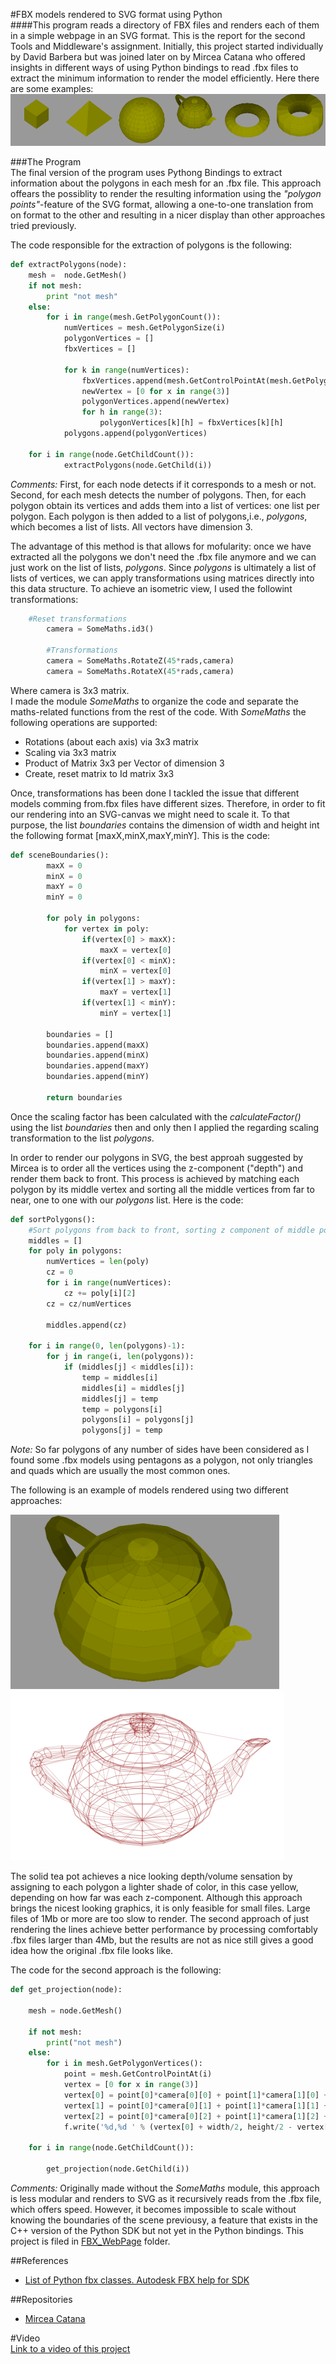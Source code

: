 #FBX models rendered to SVG format using Python  
####This program reads a directory of FBX files and renders each of them in a simple webpage in an SVG format.
This is the report for the second Tools and Middleware's assignment. Initially, this project started individually by David Barbera but was joined later on by Mircea Catana who offered insights in different ways of using Python bindings to read .fbx files to extract the minimum information to render the model efficiently.
Here there are some examples:
![alt text](https://github.com/DavidBarbera/ToolsAndMiddleware/blob/master/FBX_Web/report/Examples.png "Some examples")

###The Program  
The final version of the program uses Pythong Bindings to extract information about the polygons in each mesh for an .fbx file. This approach offears the possiblity to render the resulting information using the *"polygon points"*-feature of the SVG format, allowing a one-to-one translation from on format to the other and resulting in a nicer display than other approaches tried previously. 

The code responsible for the extraction of polygons is the following:  
```python  
def extractPolygons(node):
    mesh =  node.GetMesh()
    if not mesh:
        print "not mesh"
    else:
        for i in range(mesh.GetPolygonCount()):
            numVertices = mesh.GetPolygonSize(i)
            polygonVertices = []
            fbxVertices = []
           
            for k in range(numVertices):
                fbxVertices.append(mesh.GetControlPointAt(mesh.GetPolygonVertex(i,k)))
                newVertex = [0 for x in range(3)]
                polygonVertices.append(newVertex)
                for h in range(3):
                    polygonVertices[k][h] = fbxVertices[k][h]
            polygons.append(polygonVertices)
            
    for i in range(node.GetChildCount()):
            extractPolygons(node.GetChild(i))
```  
*Comments:*  First, for each node detects if it corresponds to a mesh or not. Second, for each mesh detects the number of polygons. Then, for each polygon obtain its vertices and adds them into a list of vertices: one list per polygon. Each polygon is then added to a list of polygons,i.e., *polygons*, which becomes a list of lists. All vectors have dimension 3.

The advantage of this method is that allows for mofularity: once we have extracted all the polygons we don't need the .fbx file anymore and we can just work on the list of lists, *polygons*. Since *polygons* is ultimately a list of lists of vertices, we can apply transformations using matrices directly into this data structure. To achieve an isometric view, I used the followint transformations:
```python  
	#Reset transformations
        camera = SomeMaths.id3()

        #Transformations
        camera = SomeMaths.RotateZ(45*rads,camera)
        camera = SomeMaths.RotateX(45*rads,camera)
```  
Where camera is 3x3 matrix.  
I made the module *SomeMaths* to organize the code and separate the maths-related functions from the rest of the code. With *SomeMaths* the following operations are supported:  
- Rotations (about each axis) via 3x3 matrix
- Scaling via 3x3 matrix
- Product of Matrix 3x3 per Vector of dimension 3
- Create, reset matrix to Id matrix 3x3  

Once, transformations has been done I tackled the issue that different models comming from.fbx files have different sizes. Therefore, in order to fit our rendering into an SVG-canvas we might need to scale it. To that purpose, the list *boundaries* contains the dimension of width and height int the following format [maxX,minX,maxY,minY]. This is the code:  
```python  
def sceneBoundaries():
        maxX = 0
        minX = 0
        maxY = 0
        minY = 0

        for poly in polygons:
            for vertex in poly:
                if(vertex[0] > maxX):
                    maxX = vertex[0]
                if(vertex[0] < minX): 
                    minX = vertex[0]
                if(vertex[1] > maxY):
                    maxY = vertex[1]
                if(vertex[1] < minY):
                    minY = vertex[1]

        boundaries = []
        boundaries.append(maxX)
        boundaries.append(minX)
        boundaries.append(maxY)
        boundaries.append(minY)

        return boundaries
```  
Once the scaling factor has been calculated with the *calculateFactor()* using the list *boundaries* then and only then I applied the regarding scaling transformation to the list *polygons*. 

In order to render our polygons in SVG, the best approah suggested by Mircea is to order all the vertices using the z-component ("depth") and render them back to front. This process is achieved by matching each polygon by its middle vertex and sorting all the middle vertices from far to near, one to one with our *polygons* list.
Here is the code:  
```python
def sortPolygons():
    #Sort polygons from back to front, sorting z component of middle point of each polygon from large to small.
    middles = []
    for poly in polygons:
        numVertices = len(poly)
        cz = 0
        for i in range(numVertices):
            cz += poly[i][2]
        cz = cz/numVertices

        middles.append(cz)

    for i in range(0, len(polygons)-1):
        for j in range(i, len(polygons)):
            if (middles[j] < middles[i]):
                temp = middles[i]
                middles[i] = middles[j]
                middles[j] = temp
                temp = polygons[i]
                polygons[i] = polygons[j]
                polygons[j] = temp
``` 
*Note:* So far polygons of any number of sides have been considered as I found some .fbx models using pentagons as a polygon, not only triangles and quads which are usually the most common ones.  

The following is an example of models rendered using two different approaches:

![alt text](https://github.com/DavidBarbera/ToolsAndMiddleware/blob/master/FBX_Web/report/TeaPot.png "Tea Pot Solid") ![alt text](https://github.com/DavidBarbera/ToolsAndMiddleware/blob/master/FBX_Web/report/TeaPotLines.png "Tea Pot Lines")

The solid tea pot achieves a nice looking depth/volume sensation by assigning to each polygon a lighter shade of color, in this case yellow, depending on how far was each z-component. Although this approach brings the nicest looking graphics, it is only feasible for small files. Large files of 1Mb or more are too slow to render. The second approach of just rendering the lines achieve better performance by processing comfortably .fbx files larger than 4Mb, but the results are not as nice still gives a good idea how the original .fbx file looks like.  

The code for the second approach is the following:  
```python
def get_projection(node):
    
    mesh = node.GetMesh()
  
    if not mesh:
        print("not mesh")
    else:
        for i in mesh.GetPolygonVertices():
            point = mesh.GetControlPointAt(i)
            vertex = [0 for x in range(3)]
            vertex[0] = point[0]*camera[0][0] + point[1]*camera[1][0] + point[2]*camera[2][0]
            vertex[1] = point[0]*camera[0][1] + point[1]*camera[1][1] + point[2]*camera[2][1]
            vertex[2] = point[0]*camera[0][2] + point[1]*camera[1][2] + point[2]*camera[2][2]
            f.write('%d,%d ' % (vertex[0] + width/2, height/2 - vertex[1]))    #Only 2 first components as .svg is 2D

    for i in range(node.GetChildCount()):
        
        get_projection(node.GetChild(i))
```  
*Comments:* Originally made without the *SomeMaths* module, this approach is less modular and renders to SVG as it recursively reads from the .fbx file, which offers speed. However, it becomes impossible to scale without knowing the boundaries of the scene previousy, a feature that exists in the C++ version of the Python SDK but not yet in the Python bindings. This project is filed in [FBX_WebPage](https://github.com/DavidBarbera/ToolsAndMiddleware/tree/master/FBX_WebPage) folder.

##References  
* [List of Python fbx classes. Autodesk FBX help for SDK](http://download.autodesk.com/us/fbx/20112/FBX_SDK_HELP/index.html?url=WS1a9193826455f5ff453265c9125faa23bbb5fe8.htm,topicNumber=d0e8312)

##Repositories
* [Mircea Catana](https://github.com/mircea-catana/FBX_SVG)

#Video  
[Link to a video of this project](https://www.youtube.com/watch?v=OvDSIDHvn4Y&feature=youtu.be)








	



